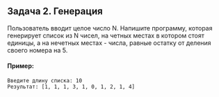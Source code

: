 ## Задача 2. Генерация
Пользователь вводит целое число N. Напишите программу, которая генерирует список из N чисел, на четных местах в котором стоят единицы, а на нечетных местах - числа, равные остатку от деления своего номера на 5.

#### Пример:
```
Введите длину списка: 10
Результат: [1, 1, 1, 3, 1, 0, 1, 2, 1, 4]
```
